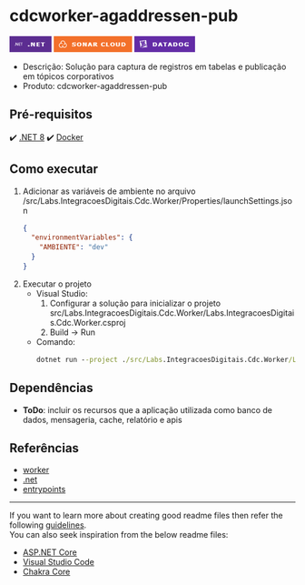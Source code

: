 # cdcworker-agaddressen-pub

![DotNet](docs/imagens/DotNet.png)
![SonarCloud](docs/imagens/SonarCloud.png)
![DataDog](docs/imagens/DataDog.png)

- Descrição: Solução para captura de registros em tabelas e publicação em tópicos corporativos
- Produto: cdcworker-agaddressen-pub

## Pré-requisitos

:heavy_check_mark: [.NET 8](https://dotnet.microsoft.com/en-us/download/dotnet/8.0)
:heavy_check_mark: [Docker](https://aws-dev.localiza.dev/portal/devops/container/containers-windows01.html?q=docker)

## Como executar

1. Adicionar as variáveis de ambiente no arquivo /src/Labs.IntegracoesDigitais.Cdc.Worker/Properties/launchSettings.json
    ```json
    {
      "environmentVariables": {
        "AMBIENTE": "dev"
      }
    }
    ```
1. Executar o projeto
    - Visual Studio: 
        1. Configurar a solução para inicializar o projeto src/Labs.IntegracoesDigitais.Cdc.Worker/Labs.IntegracoesDigitais.Cdc.Worker.csproj
        1. Build -> Run
    - Comando: 
        ```cmd
        dotnet run --project ./src/Labs.IntegracoesDigitais.Cdc.Worker/Labs.IntegracoesDigitais.Cdc.Worker.csproj
        ```

## Dependências

- **ToDo**: incluir os recursos que a aplicação utilizada como banco de dados, mensageria, cache, relatório e apis

## Referências

- [worker](https://backstage.localiza.com/arte/chapters/engenharia/docs/habilitadores/tecnicas/workers/)
- [.net](https://backstage.localiza.com/arte/chapters/engenharia/docs/habilitadores/frameworks/netcore6)
- [entrypoints](https://backstage.localiza.com/arte/Engenharia/base-cientifica/definicoes-arquiteturais/plataforma/entrypoint/)

---

If you want to learn more about creating good readme files then refer the following [guidelines](https://docs.microsoft.com/en-us/azure/devops/repos/git/create-a-readme?view=azure-devops).  
You can also seek inspiration from the below readme files:
- [ASP.NET Core](https://github.com/aspnet/Home)
- [Visual Studio Code](https://github.com/Microsoft/vscode)
- [Chakra Core](https://github.com/Microsoft/ChakraCore)